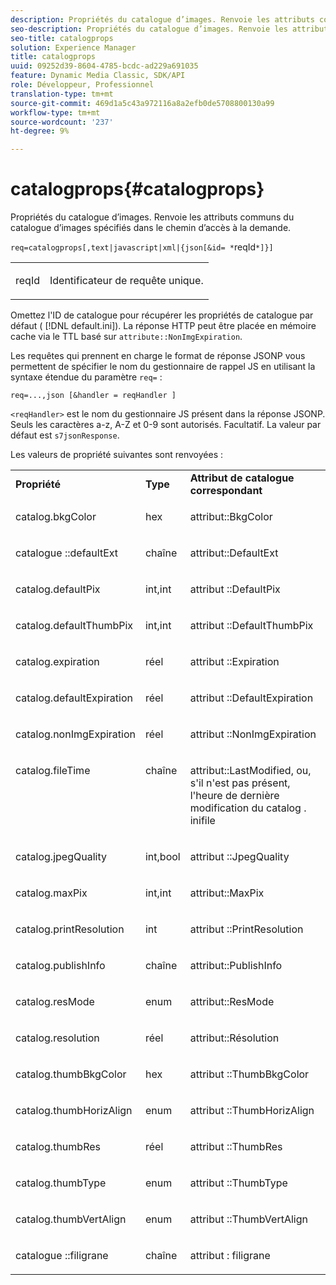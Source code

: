 ```yaml
---
description: Propriétés du catalogue d’images. Renvoie les attributs communs du catalogue d’images spécifiés dans le chemin d’accès à la demande.
seo-description: Propriétés du catalogue d’images. Renvoie les attributs communs du catalogue d’images spécifiés dans le chemin d’accès à la demande.
seo-title: catalogprops
solution: Experience Manager
title: catalogprops
uuid: 09252d39-8604-4785-bcdc-ad229a691035
feature: Dynamic Media Classic, SDK/API
role: Développeur, Professionnel
translation-type: tm+mt
source-git-commit: 469d1a5c43a972116a8a2efb0de5708800130a99
workflow-type: tm+mt
source-wordcount: '237'
ht-degree: 9%

---
```



# catalogprops{#catalogprops}

Propriétés du catalogue d’images. Renvoie les attributs communs du catalogue d’images spécifiés dans le chemin d’accès à la demande.

`req=catalogprops[,text|javascript|xml|{json[&id= *`reqId`*]}]`

<table id="simpletable_D1D9183C08834005B482B103CEF2EDA9"> 
 <tr class="strow"> 
  <td class="stentry"> <p><span class="codeph"><span class="varname"> reqId</span></span> </p> </td> 
  <td class="stentry"> <p>Identificateur de requête unique. </p></td> 
 </tr> 
</table>

Omettez l&#39;ID de catalogue pour récupérer les propriétés de catalogue par défaut ( [!DNL default.ini]). La réponse HTTP peut être placée en mémoire cache via le TTL basé sur `attribute::NonImgExpiration`.

Les requêtes qui prennent en charge le format de réponse JSONP vous permettent de spécifier le nom du gestionnaire de rappel JS en utilisant la syntaxe étendue du paramètre `req=` :

`req=...,json [&handler = reqHandler ]`

`<reqHandler>` est le nom du gestionnaire JS présent dans la réponse JSONP. Seuls les caractères a-z, A-Z et 0-9 sont autorisés. Facultatif. La valeur par défaut est `s7jsonResponse`.

Les valeurs de propriété suivantes sont renvoyées :

<table id="table_DEC26CBF274945298BA81B5E2E2F331D"> 
 <tbody> 
  <tr> 
   <td> <b> Propriété</b> </td> 
   <td> <b> Type</b> </td> 
   <td> <b> Attribut de catalogue correspondant</b> </td> 
  </tr> 
  <tr> 
   <td> <p> <span class="codeph"> catalog.bkgColor</span> </p> </td> 
   <td> <p> hex </p> </td> 
   <td> <p> <span class="codeph"> attribut::BkgColor</span> </p> </td> 
  </tr> 
  <tr> 
   <td> <p> <span class="codeph"> catalogue ::defaultExt</span> </p> </td> 
   <td> <p> chaîne </p> </td> 
   <td> <p> <span class="codeph"> attribut::DefaultExt</span> </p> </td> 
  </tr> 
  <tr> 
   <td> <p> <span class="codeph"> catalog.defaultPix</span> </p> </td> 
   <td> <p> int,int </p> </td> 
   <td> <p> <span class="codeph"> attribut ::DefaultPix</span> </p> </td> 
  </tr> 
  <tr> 
   <td> <p> <span class="codeph"> catalog.defaultThumbPix</span> </p> </td> 
   <td> <p> int,int </p> </td> 
   <td> <p> <span class="codeph"> attribut ::DefaultThumbPix</span> </p> </td> 
  </tr> 
  <tr> 
   <td> <p> <span class="codeph"> catalog.expiration</span> </p> </td> 
   <td> <p> réel </p> </td> 
   <td> <p> <span class="codeph"> attribut ::Expiration</span> </p> </td> 
  </tr> 
  <tr> 
   <td> <p> <span class="codeph"> catalog.defaultExpiration</span> </p> </td> 
   <td> <p> réel </p> </td> 
   <td> <p> <span class="codeph"> attribut ::DefaultExpiration</span> </p> </td> 
  </tr> 
  <tr> 
   <td> <p> <span class="codeph"> catalog.nonImgExpiration</span> </p> </td> 
   <td> <p> réel </p> </td> 
   <td> <p> <span class="codeph"> attribut ::NonImgExpiration</span> </p> </td> 
  </tr> 
  <tr valign="top"> 
   <td> <p> <span class="codeph"> catalog.fileTime</span> </p> </td> 
   <td> <p> chaîne </p> </td> 
   <td> <p> <span class="codeph"> attribut::LastModified</span>, ou, s'il n'est pas présent, l'heure de dernière modification du  <span class="varname"> catalog</span><span class="filepath"> .</span> inifile </p> </td> 
  </tr> 
  <tr> 
   <td> <p> <span class="codeph"> catalog.jpegQuality</span> </p> </td> 
   <td> <p> int,bool </p> </td> 
   <td> <p> <span class="codeph"> attribut ::JpegQuality</span> </p> </td> 
  </tr> 
  <tr> 
   <td> <p> <span class="codeph"> catalog.maxPix</span> </p> </td> 
   <td> <p> int,int </p> </td> 
   <td> <p> <span class="codeph"> attribut::MaxPix</span> </p> </td> 
  </tr> 
  <tr> 
   <td> <p> <span class="codeph"> catalog.printResolution</span> </p> </td> 
   <td> <p> int </p> </td> 
   <td> <p> <span class="codeph"> attribut ::PrintResolution</span> </p> </td> 
  </tr> 
  <tr> 
   <td> <p> <span class="codeph"> catalog.publishInfo</span> </p> </td> 
   <td> <p> chaîne </p> </td> 
   <td> <p> <span class="codeph"> attribut::PublishInfo</span> </p> </td> 
  </tr> 
  <tr> 
   <td> <p> <span class="codeph"> catalog.resMode</span> </p> </td> 
   <td> <p> enum </p> </td> 
   <td> <p> <span class="codeph"> attribut::ResMode</span> </p> </td> 
  </tr> 
  <tr> 
   <td> <p> <span class="codeph"> catalog.resolution</span> </p> </td> 
   <td> <p> réel </p> </td> 
   <td> <p> <span class="codeph"> attribut::Résolution</span> </p> </td> 
  </tr> 
  <tr> 
   <td> <p> <span class="codeph"> catalog.thumbBkgColor</span> </p> </td> 
   <td> <p> hex </p> </td> 
   <td> <p> <span class="codeph"> attribut ::ThumbBkgColor</span> </p> </td> 
  </tr> 
  <tr> 
   <td> <p> <span class="codeph"> catalog.thumbHorizAlign</span> </p> </td> 
   <td> <p> enum </p> </td> 
   <td> <p> <span class="codeph"> attribut ::ThumbHorizAlign</span> </p> </td> 
  </tr> 
  <tr> 
   <td> <p> <span class="codeph"> catalog.thumbRes</span> </p> </td> 
   <td> <p> réel </p> </td> 
   <td> <p> <span class="codeph"> attribut ::ThumbRes</span> </p> </td> 
  </tr> 
  <tr> 
   <td> <p> <span class="codeph"> catalog.thumbType</span> </p> </td> 
   <td> <p> enum </p> </td> 
   <td> <p> <span class="codeph"> attribut ::ThumbType</span> </p> </td> 
  </tr> 
  <tr> 
   <td> <p> <span class="codeph"> catalog.thumbVertAlign</span> </p> </td> 
   <td> <p> enum </p> </td> 
   <td> <p> <span class="codeph"> attribut ::ThumbVertAlign</span> </p> </td> 
  </tr> 
  <tr> 
   <td> <p> <span class="codeph"> catalogue ::filigrane</span> </p> </td> 
   <td> <p> chaîne </p> </td> 
   <td> <p> <span class="codeph"> attribut : filigrane</span> </p> </td> 
  </tr> 
 </tbody> 
</table>

